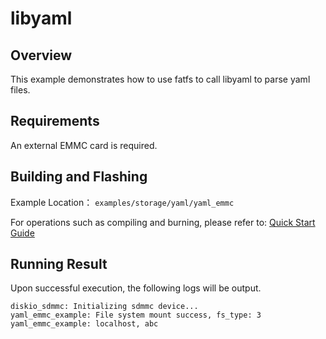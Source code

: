 # libyaml

## Overview

This example demonstrates how to use fatfs to call libyaml to parse yaml files.

## Requirements

An external EMMC card is required.

## Building and Flashing

Example Location： `examples/storage/yaml/yaml_emmc`

For operations such as compiling and burning, please refer to: [Quick Start Guide](https://doc.winnermicro.net/w800/en/latest/get_started/index.html)

## Running Result

Upon successful execution, the following logs will be output.

```
diskio_sdmmc: Initializing sdmmc device...
yaml_emmc_example: File system mount success, fs_type: 3
yaml_emmc_example: localhost, abc
```